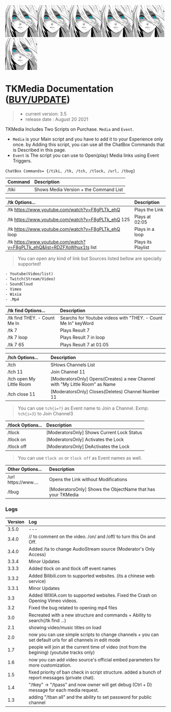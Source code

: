 ![TK Logo](/logo.png)![TK Logo](/logo.png)![TK Logo](/logo.png)![TK Logo](/logo.png)![TK Logo](/logo.png)![TK Logo](/logo.png)
# TKMedia Documentation ([BUY/UPDATE](https://store.sansar.com/listings/1b1274e3-0f40-45f4-8d82-325d1a1c5235/tkmedia))
> - current version: 3.5
> - release date   : August 20 2021

TKMedia Includes Two Scripts on Purchase. `Media` and `Event`.
- `Media` is your Main script and you have to add it to your Experience only once. by Adding this script, you can use all the ChatBox Commands that is Described in this page.
- `Event` is The script you can use to Open(play) Media links using Event Triggers.

``` ChatBox Commands= {/tiki, /tk, /tch, /tlock, /url, /tbug} ```

Command | Description
 :--- | :---
/tiki | Shows Media Version + the Command List 

/tk Options... | Description
 :--- | :---
/tk https://www.youtube.com/watch?v=F8gPLTk_ehQ | Plays the Link
/tk https://www.youtube.com/watch?v=F8gPLTk_ehQ 125 | Plays at 02:05 
/tk https://www.youtube.com/watch?v=F8gPLTk_ehQ loop | Plays in a loop
/tk https://www.youtube.com/watch?v=F8gPLTk_ehQ&list=RDZFXoWhux1ts list | Plays its Playlist

> You can open any kind of link but Sources listed bellow are specially supported!

```
- Youtube(Video/list)
- Twitch(Stream/Video)
- SoundCloud
- Vimeo
- Wixia
- .Mp4
```


/tk find Options... | Description
 :--- | :---
/tk find THEY. - Count Me In | Searchs for Youtube videos with "THEY. - Count Me In" keyWord 
/tk 7 | Plays Result 7 
/tk 7 loop | Plays Result 7 in loop 
/tk 7 65 | Plays Result 7 at 01:05


/tch Options... | Description
 :--- | :---
/tch| SHows Channels List 
/tch 11| Join Channel 11 
/tch open My Little Room| [ModeratorsOnly] Opens(Creates) a new Channel with "My Little Room" as Name
/tch close 11 | [ModeratorsOnly] Closes(Deletes) Channel Number 11

> You can use `tch{i=?}` as Event name to Join a Channel. Exmp: `tch{i=3}` to Join Channel3


/tlock Options... | Description
 :--- | :---
/tlock | [ModeratorsOnly] Shows Current Lock Status
/tlock on | [ModeratorsOnly] Activates the Lock
/tlock off | [ModeratorsOnly] DeActivates the Lock

> You can use `tlock on` or `tlock off` as Event names as well.

Other Options... | Description
 :--- | :---
/url https://www....  | Opens the Link without Modifications
/tbug | [ModeratorsOnly] Shows the ObjectName that has your TKMedia 



### Logs

Version | Log 
:--- | :--- 
3.5.0 | ---
3.4.0 | // <Message> to comment on the video. /on/ and /off/ to turn this On and Off.
3.4.0 | Added /ta to change AudioStream source (Moderator's Only Access)
3.3.4 | Minor Updates
3.3.3 | Added tlock on and tlock off event names
3.3.2 | Added Bilibili.com to supported websites. (its a chinese web service)
3.3.1 | Minor Updates
3.3 | Added WIXIA.com to supported websites. Fixed the Crash on Opening Vimeo videos.
3.2 | Fixed the bug related to opening mp4 files
3.0 | Recreated with a new structure and commands + Ability to search(/tk find ...)
2.1 | showing video/music titles on load
2.0 | now you can use simple scripts to change channels + you can set default urls for all channels in edit mode
1.7 | people will join at the current time of video (not from the begining) (youtube tracks only)
1.6 | now you can add video source's official embed parameters for more customization.
1.5 | fixed priority of ban check in script structure. added a bunch of report messages (private chat).
1.4 | "/tkey" -> "/tpass" and now owner will get debug (Ctrl + D) message for each media request.
1.3 | adding "/tban all" and the ability to set password for public channel
